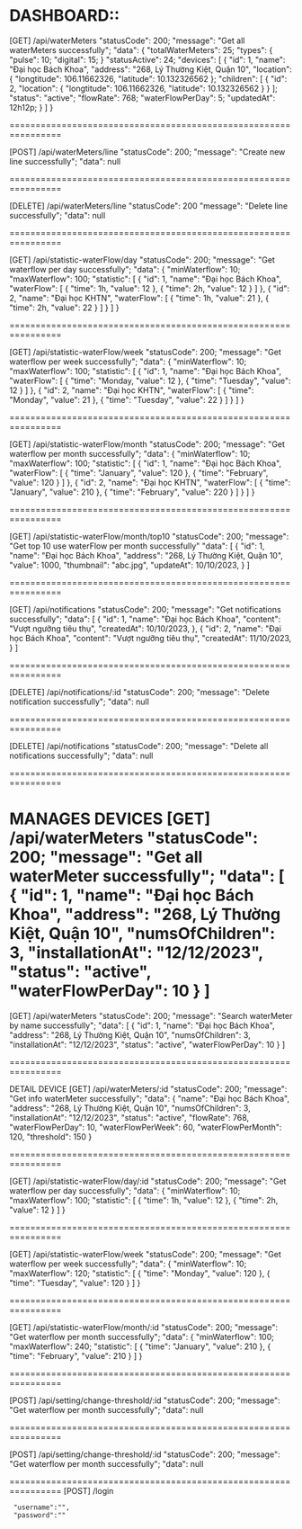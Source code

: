 # DASHBOARD::

[GET] /api/waterMeters
"statusCode": 200;
"message": "Get all waterMeters successfully";
"data": {
"totalWaterMeters": 25;
"types": {
"pulse": 10;
"digital": 15;
}
"statusActive": 24;
"devices": [
{
"id": 1,
"name": "Đại học Bách Khoa",
"address": "268, Lý Thường Kiệt, Quận 10",
"location": {
"longtitude": 106.11662326,
"latitude": 10.132326562
};
"children": [
{
 "id": 2,
"location": {
"longtitude": 106.11662326,
"latitude": 10.132326562
}
}
];
"status": "active";
"flowRate": 768;
"waterFlowPerDay": 5;
"updatedAt": 12h12p;
}
]
}

================================================================

[POST] /api/waterMeters/line
"statusCode": 200;
"message": "Create new line successfully";
"data": null

================================================================

[DELETE] /api/waterMeters/line
"statusCode": 200
"message": "Delete line successfully";
"data": null

================================================================

[GET] /api/statistic-waterFlow/day
"statusCode": 200;
"message": "Get waterflow per day successfully";
"data": {
"minWaterflow": 10;
"maxWaterflow": 100;
"statistic": [
{
"id": 1,
"name": "Đại học Bách Khoa",
"waterFlow": [
{
"time": 1h,
"value": 12
},
{
"time": 2h,
"value": 12
}
]
},
{
"id": 2,
"name": "Đại học KHTN",
"waterFlow": [
{
"time": 1h,
"value": 21
},
{
"time": 2h,
"value": 22
}
]
}
]
}

================================================================

[GET] /api/statistic-waterFlow/week
"statusCode": 200;
"message": "Get waterflow per week successfully";
"data": {
"minWaterflow": 10;
"maxWaterflow": 100;
"statistic": [
{
"id": 1,
"name": "Đại học Bách Khoa",
"waterFlow": [
{
"time": "Monday,
"value": 12
},
{
"time": "Tuesday",
"value": 12
}
]
},
{
"id": 2,
"name": "Đại học KHTN",
"waterFlow": [
{
"time": "Monday",
"value": 21
},
{
"time": "Tuesday",
"value": 22
}
]
}
]
}

================================================================

[GET] /api/statistic-waterFlow/month
"statusCode": 200;
"message": "Get waterflow per month successfully";
"data": {
"minWaterflow": 10;
"maxWaterflow": 100;
"statistic": [
{
"id": 1,
"name": "Đại học Bách Khoa",
"waterFlow": [
{
"time": "January",
"value": 120
},
{
"time": "February",
"value": 120
}
]
},
{
"id": 2,
"name": "Đại học KHTN",
"waterFlow": [
{
"time": "January",
"value": 210
},
{
"time": "February",
"value": 220
}
]
}
]
}

================================================================

[GET] /api/statistic-waterFlow/month/top10
"statusCode": 200;
"message": "Get top 10 use waterFlow per month successfully"
"data": [
{
"id": 1,
"name": "Đại học Bách Khoa",
"address": "268, Lý Thường Kiệt, Quận 10",
"value": 1000,
"thumbnail": "abc.jpg",
"updateAt": 10/10/2023,
}
]

================================================================

[GET] /api/notifications
"statusCode": 200;
"message": "Get notifications successfully";
"data": [
{
"id": 1,
"name": "Đại học Bách Khoa",
"content": "Vượt ngưỡng tiêu thụ",
"createdAt": 10/10/2023,
},
{
"id": 2,
"name": "Đại học Bách Khoa",
"content": "Vượt ngưỡng tiêu thụ",
"createdAt": 11/10/2023,
}
]

================================================================

[DELETE] /api/notifications/:id
"statusCode": 200;
"message": "Delete notification successfully";
"data": null

================================================================

[DELETE] /api/notifications
"statusCode": 200;
"message": "Delete all notifications successfully";
"data": null

================================================================

MANAGES DEVICES
[GET] /api/waterMeters
"statusCode": 200;
"message": "Get all waterMeter successfully";
"data": [
{
"id": 1,
"name": "Đại học Bách Khoa",
"address": "268, Lý Thường Kiệt, Quận 10",
"numsOfChildren": 3,
"installationAt": "12/12/2023",
"status": "active",
"waterFlowPerDay": 10
}
]
================================================================

[GET] /api/waterMeters
"statusCode": 200;
"message": "Search waterMeter by name successfully";
"data": [
{
"id": 1,
"name": "Đại học Bách Khoa",
"address": "268, Lý Thường Kiệt, Quận 10",
"numsOfChildren": 3,
"installationAt": "12/12/2023",
"status": "active",
"waterFlowPerDay": 10
}
]

================================================================

DETAIL DEVICE
[GET] /api/waterMeters/:id
"statusCode": 200;
"message": "Get info waterMeter successfully";
"data": {
"name": "Đại học Bách Khoa",
"address": "268, Lý Thường Kiệt, Quận 10",
"numsOfChildren": 3,
"installationAt": "12/12/2023",
"status": "active",
"flowRate": 768,
"waterFlowPerDay": 10,
"waterFlowPerWeek": 60,
"waterFlowPerMonth": 120,
"threshold": 150
}

================================================================

[GET] /api/statistic-waterFlow/day/:id
"statusCode": 200;
"message": "Get waterflow per day successfully";
"data": {
"minWaterflow": 10;
"maxWaterflow": 100;
"statistic": [
{
"time": 1h,
"value": 12
},
{
"time": 2h,
"value": 12
}
]
}

================================================================

[GET] /api/statistic-waterFlow/week
"statusCode": 200;
"message": "Get waterflow per week successfully";
"data": {
"minWaterflow": 10;
"maxWaterflow": 120;
"statistic": [
{
"time": "Monday",
"value": 120
},
{
"time": "Tuesday",
"value": 120
}
]
}

================================================================

[GET] /api/statistic-waterFlow/month/:id
"statusCode": 200;
"message": "Get waterflow per month successfully";
"data": {
"minWaterflow": 100;
"maxWaterflow": 240;
"statistic": [
{
"time": "January",
"value": 210
},
{
"time": "February",
"value": 210
}
]
}

================================================================

[POST] /api/setting/change-threshold/:id
"statusCode": 200;
"message": "Get waterflow per month successfully";
"data": null

================================================================

[POST] /api/setting/change-threshold/:id
"statusCode": 200;
"message": "Get waterflow per month successfully";
"data": null


================================================================
[POST] /login
```
 "username":"",
 "password":""
```


